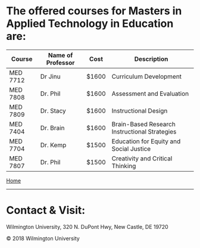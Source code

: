 
# The offered courses for Masters in Applied Technology in Education are:

Course | Name of Professor |Cost | Description
---    | ---               | --- | ---
MED 7712 | Dr Jinu | $1600|Curriculum Development
MED 7808 | Dr. Phil| $1600| Assessment and Evaluation
MED 7809 | Dr. Stacy | $1600 |Instructional Design
MED 7404 | Dr. Brain | $1600 |Brain-Based Research Instructional Strategies
MED 7704 | Dr. Kemp| $1500 | Education for Equity and Social Justice
MED 7807 | Dr. Phil | $1500 |Creativity and Critical Thinking 

[Home](https://tuojeanbaptiste.github.io/TeamC/)

---

# Contact & Visit: 
Wilmington University, 
320 N. 
DuPont Hwy, 
New Castle, DE 19720 

<div>
   &copy; 2018 Wilmington University
</div>
